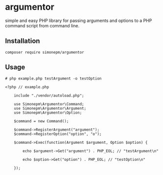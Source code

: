 # argumentor

simple and easy PHP library for passing arguments and options to a PHP command script from command line.

## Installation

    composer require simonepm/argumentor

## Usage

    # php example.php testArgument -o testOption

    <?php // example.php
    
        include "./vendor/autoload.php";

        use Simonepm\Argumentor\Command;
        use Simonepm\Argumentor\Argument;
        use Simonepm\Argumentor\Option;

        $command = new Command();

        $command->RegisterArgument("argument");
        $command->RegisterOption("option", "o");

        $command->Exec(function(Argument $argument, Option $option) {

            echo $argument->Get("argument") . PHP_EOL; // "testArgument\n"

            echo $option->Get("option") . PHP_EOL; // "testOption\n"

        });
